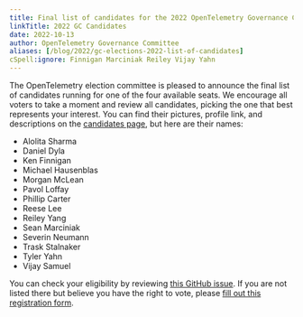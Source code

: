 ```yaml
---
title: Final list of candidates for the 2022 OpenTelemetry Governance Committee
linkTitle: 2022 GC Candidates
date: 2022-10-13
author: OpenTelemetry Governance Committee
aliases: [/blog/2022/gc-elections-2022-list-of-candidates]
cSpell:ignore: Finnigan Marciniak Reiley Vijay Yahn
---
```


The OpenTelemetry election committee is pleased to announce the final list of
candidates running for one of the four available seats. We encourage all voters
to take a moment and review all candidates, picking the one that best represents
your interest. You can find their pictures, profile link, and descriptions on
the
[candidates page](https://github.com/open-telemetry/community/blob/main/elections/2022/governance-committee-candidates.md),
but here are their names:

- Alolita Sharma
- Daniel Dyla
- Ken Finnigan
- Michael Hausenblas
- Morgan McLean
- Pavol Loffay
- Phillip Carter
- Reese Lee
- Reiley Yang
- Sean Marciniak
- Severin Neumann
- Trask Stalnaker
- Tyler Yahn
- Vijay Samuel

You can check your eligibility by reviewing
[this GitHub issue](https://github.com/open-telemetry/community/issues/1173). If
you are not listed there but believe you have the right to vote, please
[fill out this registration form](https://forms.gle/mEDWyn6G7iCe4bvJ7).
